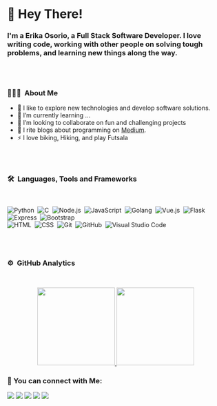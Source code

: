 
# :wave: Hey There!                         

### I'm a Erika Osorio, a Full Stack Software Developer. I love writing code, working with other people on solving tough problems, and learning new things along the way.

<br />

#
### 👨🏻‍💻 &nbsp;About Me

- :telescope: I like to explore new technologies and develop software solutions.
- :seedling: I’m currently learning ...
- :dancers: I’m looking to collaborate on fun and challenging projects
- :memo: I rite blogs about programming on [Medium](https://erikaosgue.medium.com/).
- :zap: I love biking, Hiking, and play Futsala

<br/>

#


### 🛠 &nbsp;Languages, Tools and Frameworks
<br />


![Python](https://img.shields.io/badge/-Python-05122A?style=flat&logo=python)&nbsp;
![C](https://img.shields.io/badge/-C-05122A?style=flat&logo=C&logoColor=A8B9CC)&nbsp;
![Node.js](https://img.shields.io/badge/-Node.js-05122A?style=flat&logo=node.js)&nbsp;
![JavaScript](https://img.shields.io/badge/-JavaScript-05122A?style=flat&logo=javascript)&nbsp;
![Golang](https://img.shields.io/badge/-Golang-05122A?style=flat&logo=go)&nbsp;
![Vue.js](https://img.shields.io/badge/-Vue-05122A?style=flat&logo=vue.js)&nbsp;
![Flask](https://img.shields.io/badge/-Flask-05122A?style=flat&logo=flask)&nbsp;
![Express](https://img.shields.io/badge/-Express-05122A?style=flat&logo=express)&nbsp;
![Bootstrap](https://img.shields.io/badge/-Bootstrap-05122A?style=flat&logo=bootstrap&logoColor=563D7C)\
![HTML](https://img.shields.io/badge/-HTML-05122A?style=flat&logo=HTML5)&nbsp;
![CSS](https://img.shields.io/badge/-CSS-05122A?style=flat&logo=CSS3&logoColor=1572B6)&nbsp;
![Git](https://img.shields.io/badge/-Git-05122A?style=flat&logo=git)&nbsp;
![GitHub](https://img.shields.io/badge/-GitHub-05122A?style=flat&logo=github)&nbsp;
![Visual Studio Code](https://img.shields.io/badge/-Visual%20Studio%20Code-05122A?style=flat&logo=visual-studio-code&logoColor=007ACC)&nbsp;

<br />

#

### ⚙️ &nbsp;GitHub Analytics
<br />

<p align="center">
<a href="https://github.com/erikaosgue">
  <img height="180em" src="https://github-readme-stats-eight-theta.vercel.app/api?username=erikaosgue&show_icons=true&theme=algolia&include_all_commits=true&count_private=true"/>
  <img height="180em" src="https://github-readme-stats-eight-theta.vercel.app/api/top-langs/?username=erikaosgue&layout=compact&langs_count=8&theme=algolia"/>
</a>
</p>


###  :speech_balloon: You can connect with Me:

<p align="center">

<a href="https://linkedin.com/in/erikaosgue"><img src="https://img.shields.io/badge/-Erika%20Osorio%20Guerrero-0077B5?style=flat&logo=Linkedin&logoColor=white"/></a>
<a href="mailto:erikaosgue.dev@gmail.com"><img src="https://img.shields.io/badge/-erikaosgue.dev@gmail.com-D14836?style=flat&logo=Gmail&logoColor=white"/></a>
<a href="https://instagram.com/erikaosgue"><img src="https://img.shields.io/badge/-@erikaosgue-E4405F?style=flat&logo=Instagram&logoColor=white"/></a>
<a href="https://facebook.com/erikaosgue"><img src="https://img.shields.io/badge/-@erikaosgue-0a6daa?style=flat&logo=Facebook&logoColor=white"/></a>
<a href="https://erikaosgue.medium.com/"><img src="https://img.shields.io/badge/-erikaosgue.Medium-05122A?style=flat&logo=medium&logoColor=white"/></a>
